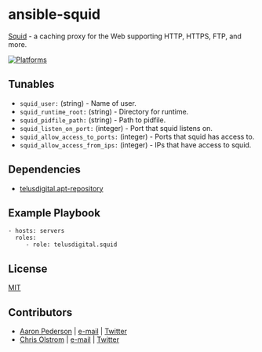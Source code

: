 # ansible-squid

[Squid](http://www.squid-cache.org/) - a caching proxy for the Web supporting HTTP, HTTPS, FTP, and more.

[![Platforms](http://img.shields.io/badge/platforms-ubuntu-lightgrey.svg?style=flat)](#)

Tunables
--------

* `squid_user:` (string) - Name of user.
* `squid_runtime_root:` (string) - Directory for runtime.
* `squid_pidfile_path:` (string) - Path to pidfile.
* `squid_listen_on_port:` (integer) - Port that squid listens on.
* `squid_allow_access_to_ports:` (integer) - Ports that squid has access to.
* `squid_allow_access_from_ips:` (integer) - IPs that have access to squid.


Dependencies
------------
* [telusdigital.apt-repository](https://github.com/telusdigital/ansible-apt-repository/)

Example Playbook
----------------
    - hosts: servers
      roles:
         - role: telusdigital.squid

License
-------
[MIT](https://tldrlegal.com/license/mit-license)

Contributors
------------
* [Aaron Pederson](https://aaronpederson.github.io) | [e-mail](mailto:aaronpederson@gmail.com) | [Twitter](https://twitter.com/GunFuSamurai) 
* [Chris Olstrom](https://colstrom.github.io/) | [e-mail](mailto:chris@olstrom.com) | [Twitter](https://twitter.com/ChrisOlstrom)
